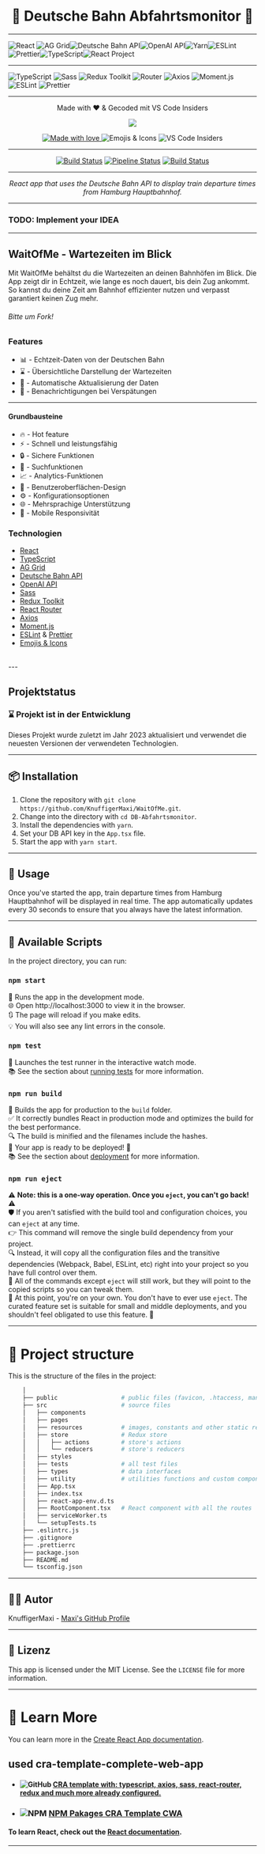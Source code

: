 <h1 align="center">🚂 Deutsche Bahn Abfahrtsmonitor 🚉</h1>

---
<img src="https://img.shields.io/badge/react-17.0.2-blue.svg" alt="React"> <img src="https://img.shields.io/badge/AG_Grid-27.1.0-green.svg" alt="AG Grid"><img src="https://img.shields.io/badge/API-Deutsche%20Bahn-yellow.svg" alt="Deutsche Bahn API"><img src="https://img.shields.io/badge/OpenAI-API-orange.svg" alt="OpenAI API"><img src="https://img.shields.io/badge/Yarn-1.22.17-blue.svg" alt="Yarn"><img src="https://img.shields.io/badge/ESLint-8.2.0-blue.svg" alt="ESLint"><img src="https://img.shields.io/badge/Prettier-2.4.1-blue.svg" alt="Prettier"><img src="https://img.shields.io/badge/TypeScript-4.4.3-blue.svg" alt="TypeScript"><img src="https://img.shields.io/badge/React_Project-2023-blue.svg" alt="React Project">

---
![TypeScript](https://img.shields.io/badge/-TypeScript-007ACC?logo=typescript&logoColor=white) ![Sass](https://img.shields.io/badge/-Sass-CC6699?logo=sass&logoColor=white) ![Redux Toolkit](https://img.shields.io/badge/-Redux_Toolkit-764ABC?logo=redux&logoColor=white) ![Router](https://img.shields.io/badge/-React_Router-CA4245?logo=react-router&logoColor=white) ![Axios](https://img.shields.io/badge/-Axios-5A6F8D?logo=axios&logoColor=white) ![Moment.js](https://img.shields.io/badge/-Moment.js-000000?logo=moment&logoColor=white) ![ESLint](https://img.shields.io/badge/-ESLint-4B32C3?logo=eslint&logoColor=white) ![Prettier](https://img.shields.io/badge/-Prettier-F7B93E?logo=prettier&logoColor=white)

---
<p align="center">Made with ❤️ & Gecoded mit VS Code Insiders</p>
<div align="center">
  <img src="https://img.shields.io/badge/Bootstrapped%20with-Create%20React%20App-blueviolet.svg" />
  <p>
    <a href="https://www.instagram.com/guneskaval/">
      <img src="https://img.shields.io/badge/Made%20with-%E2%9D%A4%EF%B8%8F-red.svg" alt="Made with love" />
    </a>
    <img src="https://img.shields.io/badge/Emojis_%26_Icons-Yes-green.svg" alt="Emojis & Icons" />
    <img src="https://img.shields.io/badge/VS%20Code-Insiders-blue.svg?logo=visual-studio-code&logoColor=white" alt="VS Code Insiders" />
  </p>
</div>

---
<!-- [![Build Status](https://github.com/KnuffigerMaxi/WaitOfMe/actions/workflows/waitofme/badge.svg)](https://github.com/KnuffigerMaxi/WaitOfMe/actions/workflows/waitofme)
[![Build Status](https://gitlab.com/KnuffigerMaxi/WaitOfMe/badges/dev/pipeline.svg)](https://gitlab.com/KnuffigerMaxi/WaitOfMe/pipelines)

<a href="https://github.com/KnuffigerMaxi/WaitOfMe/actions/workflows/main.yml"><img src="https://github.com/KnuffigerMaxi/WaitOfMe/actions/workflows/main.yml/badge.svg" alt="Build Status"></a>
</p>
 -->

<div align="center">
  <a href="https://github.com/KnuffigerMaxi/WaitOfMe/actions/workflows/dev"><img src="https://github.com/KnuffigerMaxi/WaitOfMe/actions/workflows/dev/badge.svg" alt="Build Status"></a>
  <a href="https://gitlab.com/KnuffigerMaxi/WaitOfMe/pipelines"><img src="https://gitlab.com/KnuffigerMaxi/WaitOfMe/badges/dev/pipeline.svg" alt="Pipeline Status"></a>
  <a href="https://github.com/KnuffigerMaxi/WaitOfMe/actions/workflows/main.yml"><img src="https://github.com/KnuffigerMaxi/WaitOfMe/actions/workflows/main.yml/badge.svg" alt="Build Status"></a>
</div>


---
<p align="center">
  <i>React app that uses the Deutsche Bahn API to display train departure times from Hamburg Hauptbahnhof.</i>
  
---
### TODO: Implement your IDEA
---
## WaitOfMe - Wartezeiten im Blick

Mit WaitOfMe behältst du die Wartezeiten an deinen Bahnhöfen im Blick. Die App zeigt dir in Echtzeit, wie lange es noch dauert, bis dein Zug ankommt. So kannst du deine Zeit am Bahnhof effizienter nutzen und verpasst garantiert keinen Zug mehr.
###### Bitte um Fork!

### Features

- :bar_chart: - Echtzeit-Daten von der Deutschen Bahn
- :hourglass: - Übersichtliche Darstellung der Wartezeiten
- :arrows_counterclockwise: - Automatische Aktualisierung der Daten
- :bell: - Benachrichtigungen bei Verspätungen
---
#### Grundbausteine
- :fire: - Hot feature
- :zap: - Schnell und leistungsfähig
- :lock: - Sichere Funktionen
- :mag_right: - Suchfunktionen
- :chart_with_upwards_trend: - Analytics-Funktionen
- :art: - Benutzeroberflächen-Design
- :gear: - Konfigurationsoptionen
- :globe_with_meridians: - Mehrsprachige Unterstützung
- :iphone: - Mobile Responsivität

### Technologien

- [React](https://reactjs.org/)
- [TypeScript](https://www.typescriptlang.org/)
- [AG Grid](https://www.ag-grid.com/)
- [Deutsche Bahn API](https://developer.deutschebahn.com/store/apis/info?name=Fahrplan&version=v1&provider=DBOpenData)
- [OpenAI API](https://beta.openai.com/)
- [Sass](https://sass-lang.com/)
- [Redux Toolkit](https://redux-toolkit.js.org/)
- [React Router](https://reactrouter.com/)
- [Axios](https://axios-http.com/)
- [Moment.js](https://momentjs.com/)
- [ESLint](https://eslint.org/) & [Prettier](https://prettier.io/)
- [Emojis & Icons](https://emojipedia.org/)
<br>
---

## Projektstatus

### :hourglass:  Projekt ist in der Entwicklung

Dieses Projekt wurde zuletzt im Jahr 2023 aktualisiert und verwendet die neuesten Versionen der verwendeten Technologien.</p></div>
</p>

---

## 📦 Installation

1. Clone the repository with `git clone https://github.com/KnuffigerMaxi/WaitOfMe.git`.
2. Change into the directory with `cd DB-Abfahrtsmonitor`.
3. Install the dependencies with `yarn`.
4. Set your DB API key in the `App.tsx` file.
5. Start the app with `yarn start`.

---
## 🚀 Usage

Once you've started the app, train departure times from Hamburg Hauptbahnhof will be displayed in real time. The app automatically updates every 30 seconds to ensure that you always have the latest information.

---

## 🚀 Available Scripts

In the project directory, you can run:

### `npm start`
🚀 Runs the app in the development mode.\
🌐 Open http://localhost:3000 to view it in the browser.\
🔃 The page will reload if you make edits.\
💡 You will also see any lint errors in the console.

### `npm test`
🧪 Launches the test runner in the interactive watch mode.\
📚 See the section about [running tests](https://facebook.github.io/create-react-app/docs/running-tests) for more information.

### `npm run build`
🚀 Builds the app for production to the `build` folder.\
✅ It correctly bundles React in production mode and optimizes the build for the best performance.\
🔍 The build is minified and the filenames include the hashes.\
🚀 Your app is ready to be deployed! 🎉\
📚 See the section about [deployment](https://facebook.github.io/create-react-app/docs/deployment) for more information.

### `npm run eject`
⚠️ **Note: this is a one-way operation. Once you `eject`, you can't go back!** ⚠️\
🛡️ If you aren't satisfied with the build tool and configuration choices, you can `eject` at any time.\
👉 This command will remove the single build dependency from your project.\
🔍 Instead, it will copy all the configuration files and the transitive dependencies (Webpack, Babel, ESLint, etc) right into your project so you have full control over them.\
🔧 All of the commands except `eject` will still work, but they will point to the copied scripts so you can tweak them.\
🚫 At this point, you're on your own. You don't have to ever use `eject`. The curated feature set is suitable for small and middle deployments, and you shouldn't feel obligated to use this feature. 🚫

---

# 🧬 Project structure

This is the structure of the files in the project:

```sh
    │
    ├── public                  # public files (favicon, .htaccess, manifest, ...)
    ├── src                     # source files
    │   ├── components
    │   ├── pages
    │   ├── resources           # images, constants and other static resources
    │   ├── store               # Redux store
    │   │   ├── actions         # store's actions
    │   │   └── reducers        # store's reducers
    │   ├── styles
    │   ├── tests               # all test files
    │   ├── types               # data interfaces
    │   ├── utility             # utilities functions and custom components
    │   ├── App.tsx
    │   ├── index.tsx
    │   ├── react-app-env.d.ts
    │   ├── RootComponent.tsx   # React component with all the routes
    │   ├── serviceWorker.ts
    │   └── setupTests.ts
    ├── .eslintrc.js
    ├── .gitignore
    ├── .prettierrc
    ├── package.json
    ├── README.md
    └── tsconfig.json
```
----

## 👨‍💻 Autor

KnuffigerMaxi - [Maxi's GitHub Profile](https://github.com/KnuffigerMaxi)

---

## 📝 Lizenz
 This app is licensed under the MIT License. See the `LICENSE` file for more information.

 ---
# 📖 Learn More

You can learn more in the [Create React App documentation](https://facebook.github.io/create-react-app/docs/getting-started).

## used cra-template-complete-web-app
 - #### ![GitHub](https://img.shields.io/badge/-GitHub-181717?style=flat-square&logo=github&logoColor=white) [CRA template with: typescript, axios, sass, react-router, redux and much more already configured.](https://github.com/ChrisUser/cra-template-complete-web-app)

- ### ![NPM](https://img.shields.io/badge/-NPM-CB3837?style=flat-square&logo=npm&logoColor=white) [NPM Pakages CRA Template CWA](https://www.npmjs.com/package/cra-template-complete-web-app?activeTab=explore)


#### To learn React, check out the [React documentation](https://reactjs.org/).

---

